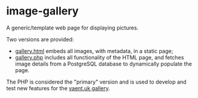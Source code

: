 # image-gallery

A generic/template web page for displaying pictures.

Two versions are provided:

- [gallery.html](./gallery.html) embeds all images, with metadata, in a static page;
- [gallery.php](./gallery.php) includes all functionality of the HTML page, and fetches image details from a PostgreSQL database to dynamically populate the page.

The PHP is considered the "primary" version and is used to develop and test new features for the [vaent.uk gallery](https://vaent.uk/gallery).
